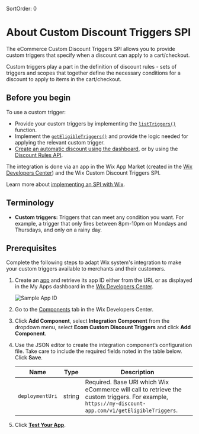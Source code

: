 SortOrder: 0
# About Custom Discount Triggers SPI

The eCommerce Custom Discount Triggers SPI allows you to provide custom triggers that specify when a discount can apply to a cart/checkout.

Custom triggers play a part in the definition of discount rules - sets of triggers and scopes that together define the necessary conditions for a discount to apply to items in the cart/checkout.

## Before you begin

To use a custom trigger:
+ Provide your custom triggers by implementing the [`listTriggers()`](https://dev.wix.com/api/rest/wix-ecommerce/custom-discount-triggers-integration-spi/list-triggers) function.
+ Implement the [`getEligibleTriggers()`](https://dev.wix.com/api/rest/wix-ecommerce/custom-discount-triggers-integration-spi/get-eligible-triggers) and provide the logic needed for applying the relevant custom trigger.
+ [Create an automatic discount using the dashboard](https://support.wix.com/en/article/wix-stores-creating-automatic-discounts), or by using the [Discount Rules API](https://dev.wix.com/api/rest/wix-ecommerce/discount-rules/create-discount-rule).

The integration is done via an app in the Wix App Market (created in the [Wix Developers Center](https://dev.wix.com/)) and the Wix Custom Discount Triggers SPI.

Learn more about [implementing an SPI with Wix](https://dev.wix.com/api/rest/getting-started/service-provider-interface).

## Terminology

+ **Custom triggers:** Triggers that can meet any condition you want. For example, a trigger that only fires between 8pm-10pm on Mondays and Thursdays, and only on a rainy day.

## Prerequisites

Complete the following steps to adapt Wix system's integration to make your custom triggers available to merchants and their customers.

1. Create an [app](https://dev.wix.com/dc3/my-apps/) and retrieve its app ID either from the URL or as displayed in the My Apps dashboard in the [Wix Developers Center](https://dev.wix.com/).

    ![Sample App ID](../images/appid.png "Sample App ID")

1. Go to the [Components](https://devforum.wix.com/kb/en/article/about-app-components) tab in the Wix Developers Center.
1. Click **Add Component**, select **Integration Component** from the dropdown menu, select **Ecom Custom Discount Triggers** and click **Add Component**.
1. Use the JSON editor to create the integration component’s configuration file. Take care to include the required fields noted in the table below. Click **Save**.

    | Name                 | Type                     | Description       |
    | ---------------------|--------------------------|-------------------|
    | `deploymentUri`      | string                   | Required. Base URI which Wix eCommerce will call to retrieve the custom triggers. For example, `https://my-discount-app.com/v1/getEligibleTriggers`.|

1. Click [**Test Your App**](https://devforum.wix.com/kb/en/article/how-to-test-your-app-on-a-free-premium-development-site).